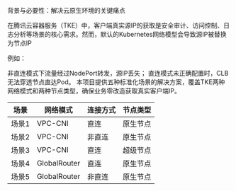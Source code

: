 背景与必要性：解决云原生环境的关键痛点​

在腾讯云容器服务（TKE）中，​客户端真实源IP的获取是安全审计、访问控制、日志分析等场景的核心需求。然而，默认的Kubernetes网络模型会导致源IP被替换为节点IP

例如：

非直连模式下流量经过NodePort转发，源IP丢失；
直连模式未正确配置时，CLB无法穿透节点直达Pod。
本项目提供五种标准化场景的解决方案，覆盖TKE两种网络模式和两种节点类型，确保业务零改造获取真实客户端IP。


| 场景    | 网络模式       | 连接方式       |节点类型|
|----------------|----------------|----------------|------|
| 场景1   | VPC-CNI   | 直连  |原生节点|
| 场景2  | VPC-CNI    | 非直连  |原生节点|
| 场景3  | VPC-CNI   | 直连   |超级节点|
| 场景4  | GlobalRouter  | 直连 |  原生节点|
| 场景5  | GlobalRouter  | 非直连|   原生节点|
